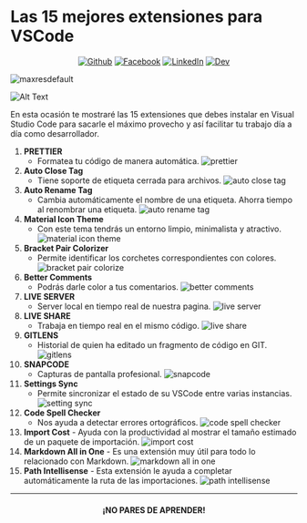# Las 15 mejores extensiones para VSCode

<p align="center">
 <a href="https://github.com/gdcodev" target="_blank"><img alt="Github" src="https://img.shields.io/badge/GitHub-%2312100E.svg?&style=for-the-badge&logo=Github&logoColor=white" /></a> <a href="https://www.facebook.com/gdcode7" target="_blank"><img alt="Facebook" src="https://img.shields.io/badge/facebook-%231DA1F2.svg?&style=for-the-badge&logo=facebook&logoColor=white" /></a> <a href="https://www.linkedin.com/in/gastondanielsen/" target="_blank"><img alt="LinkedIn" src="https://img.shields.io/badge/linkedin-%230077B5.svg?&style=for-the-badge&logo=linkedin&logoColor=white" /></a> <a href="https://dev.to/gdcodev" target="_blank"><img alt="Dev" src="https://img.shields.io/badge/Dev-%2312100E.svg?&style=for-the-badge&logo=dev.to&logoColor=white" /></a>
</p>

![maxresdefault](https://github.com/user-attachments/assets/cadf0cc0-192f-403f-b3d3-f9983561fad5)


![Alt Text](https://dev-to-uploads.s3.amazonaws.com/uploads/articles/4a7t9pyfs20cqf1erzxc.png)

En esta ocasión te mostraré las 15 extensiones que debes instalar en Visual Studio Code para sacarle el máximo  provecho y así facilitar tu trabajo día a día como desarrollador.

1. **PRETTIER** 
   - Formatea tu código de manera automática.
![prettier](https://dev-to-uploads.s3.amazonaws.com/uploads/articles/xrj79eby083lkhs95ouc.png)
2. **Auto Close Tag**
    - Tiene soporte de etiqueta cerrada para archivos.
![auto close tag](https://dev-to-uploads.s3.amazonaws.com/uploads/articles/1gn7g00dahciou56f9le.png)
3. **Auto Rename Tag**
    - Cambia automáticamente el nombre de una etiqueta. Ahorra tiempo al renombrar una etiqueta.
![auto rename tag](https://dev-to-uploads.s3.amazonaws.com/uploads/articles/5dtk9347wl9eab3z5hrj.png)
4. **Material Icon Theme**
    - Con este tema tendrás un entorno limpio, minimalista y atractivo.
![material icon theme](https://dev-to-uploads.s3.amazonaws.com/uploads/articles/cvjsxf422hme9h2m8iga.png)
5. **Bracket Pair Colorizer**
    - Permite identificar los corchetes correspondientes con colores.
![bracket pair colorize](https://dev-to-uploads.s3.amazonaws.com/uploads/articles/e17f3tfgcibr9j1r8kx7.png)
6. **Better Comments**
    -  Podrás darle color a tus comentarios.
![better comments](https://dev-to-uploads.s3.amazonaws.com/uploads/articles/p6fs2x2pgzc2ovf0fze1.png)
7. **LIVE SERVER**
    - Server local en tiempo real de nuestra pagina.
![live server](https://dev-to-uploads.s3.amazonaws.com/uploads/articles/jk6qvu52v6l6c042jeoe.png)
8. **LIVE SHARE**
    - Trabaja en tiempo real en el mismo código.
![live share](https://dev-to-uploads.s3.amazonaws.com/uploads/articles/r80dm836cmodtj3gb7a8.png)
9. **GITLENS**
    - Historial de quien ha editado un fragmento de código en GIT.
![gitlens](https://dev-to-uploads.s3.amazonaws.com/uploads/articles/zjya8m94q1ls0demzifm.png)
10. **SNAPCODE**
     - Capturas de pantalla profesional.
![snapcode](https://dev-to-uploads.s3.amazonaws.com/uploads/articles/bd4mdxf9w14jhqk4ak8z.png)
11. **Settings Sync**
    - Permite sincronizar el estado de su VSCode entre varias instancias.
![setting sync](https://dev-to-uploads.s3.amazonaws.com/uploads/articles/90ttm86as5kz6gtfjobf.png)
12. **Code Spell Checker**
    - Nos ayuda a detectar errores ortográficos.
![code spell checker](https://dev-to-uploads.s3.amazonaws.com/uploads/articles/xef7oo534aq9d6wktxz3.png)
13.  **Import Cost**
    - Ayuda con la productividad al mostrar el tamaño estimado de un paquete de importación.
![import cost](https://dev-to-uploads.s3.amazonaws.com/uploads/articles/hwq5q9wpoxu9lwe9i0zi.png)
14.  **Markdown All in One**
    - Es una extensión muy útil para todo lo relacionado con Markdown.
![markdown all in one](https://dev-to-uploads.s3.amazonaws.com/uploads/articles/vwq8jrtnt21h3siu6e9z.png)
15.  **Path Intellisense**
    - Esta extensión le ayuda a completar automáticamente la ruta de las importaciones.
![path intellisense](https://dev-to-uploads.s3.amazonaws.com/uploads/articles/z7nwpy6chaltw7v2ehny.png)

---

<h4 align="center"><strong>¡NO PARES DE APRENDER!</strong></h4>
